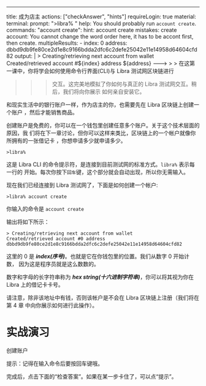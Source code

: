 ---
title: 成为店主
actions: ["checkAnswer", "hints"]
requireLogin: true
material:
  terminal:
    prompt: ">libra% "
    help: You should probably run `account create`.
    commands:
      "account create":
        hint: account create
        mistakes:
          create account:
            You cannot change the word order here, it has to be accont first,
            then create.
        multipleResults:
          - index: 0
            address: dbbd9db9fe80ce2d1e8c9166bdda2dfc6c2defe25042e11e14958d64604cfd82
        output: |
          > Creating/retrieving next account from wallet
          Created/retrieved account #${index} address ${address}
---> > > 在这第一课中，你将学会如何使用命令行界面(CLI)与 Libra 测试网区块链进行
> > > 交互。这完美地模拟了你如何与真正的 Libra 测试网交互。稍后，我们将向你展示
> > > 如何亲自安装它。

和现实生活中的银行账户一样，作为店主的你，也需要先在 Libra 区块链上创建一个账户
，然后才能销售商品。

创建账户是免费的，你可以在一个钱包里创建任意多个账户。关于这个技术层面的原因，我
们将在下一章讨论，但你可以这样来类比，区块链上的一个帐户就像你所拥有的一张借记卡
，你想申请多少就申请多少。

```
>libra%
```

这是 Libra CLI 的命令提示符，是连接到目前测试网的标准方式。`libra%` 表示每一行的
开始。每次你按下`回车`键，这个部分就会自动出现，所以你无需输入。

现在我们已经连接到 Libra 测试网了，下面是如何创建一个帐户:

```
>libra% account create
```

你输入的命令是 `account create`

输出将如下所示：

```
> Creating/retrieving next account from wallet
Created/retrieved account #0 address dbbd9db9fe80ce2d1e8c9166bdda2dfc6c2defe25042e11e14958d64604cfd82
```

这里的 0 是 **_index(序号)_**。也就是它在你钱包里的位置。我们从数字 0 开始计数，
因为这是程序员就是这么数数的。

数字和字母的长字符串称为 **_hex string(十六进制字符串)_**，你可以将其视为你在
Libra 上的借记卡卡号。

请注意，除非该地址中有钱，否则该帐户是不会在 Libra 区块链上注册（我们将在第 4 章
中向你展示如何进行此操作）。

# 实战演习

创建账户

提示：记得在输入命令后要按回车键哦。

完成后，点击下面的“检查答案”。如果在某一步卡住了，可以点“提示”。
